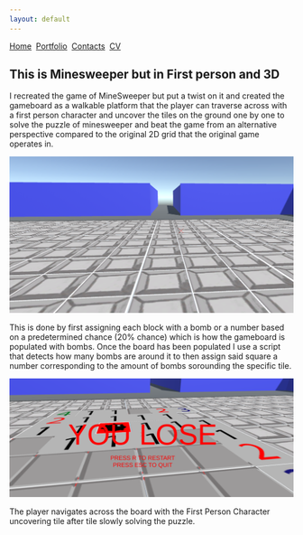 ```yaml
---
layout: default
---
```


[Home](./)&nbsp;&nbsp;[Portfolio](./portfolio.html)&nbsp;&nbsp;[Contacts](./Contacts.html)&nbsp;&nbsp;[CV](./CV.html)

## This is Minesweeper but in First person and 3D

I recreated the game of MineSweeper but put a twist on it and created the gameboard as a walkable platform that the player can traverse across with a first person character and uncover the tiles on the ground one by one to solve the puzzle of minesweeper and beat the game from an alternative perspective compared to the original 2D grid that the original game operates in.

<img src="Images/CleanBoard.PNG" alt="Clean board">

This is done by first assigning each block with a bomb or a number based on a predetermined chance (20% chance) which is how the gameboard is populated with bombs. Once the board has been populated I use a script that detects how many bombs are around it to then assign said square a number corresponding to the amount of bombs sorounding the specific tile.

<img src="Images/Failed Board.PNG" alt="Failed board">

The player navigates across the board with the First Person Character uncovering tile after tile slowly solving the puzzle. 


